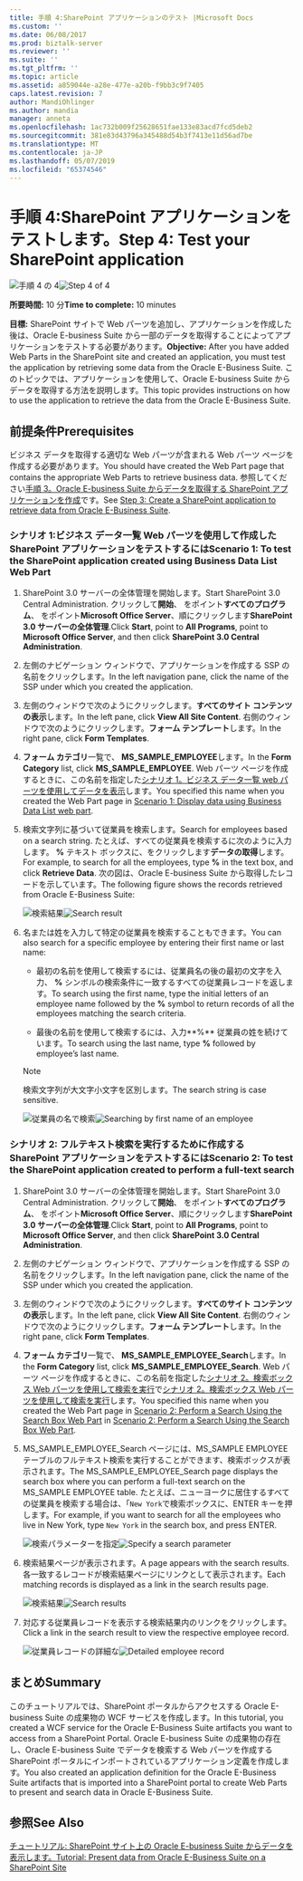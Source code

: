 ```yaml
---
title: 手順 4:SharePoint アプリケーションのテスト |Microsoft Docs
ms.custom: ''
ms.date: 06/08/2017
ms.prod: biztalk-server
ms.reviewer: ''
ms.suite: ''
ms.tgt_pltfrm: ''
ms.topic: article
ms.assetid: a859044e-a28e-477e-a20b-f9bb3c9f7405
caps.latest.revision: 7
author: MandiOhlinger
ms.author: mandia
manager: anneta
ms.openlocfilehash: 1ac732b009f25628651fae133e83acd7fcd5deb2
ms.sourcegitcommit: 381e83d43796a345488d54b3f7413e11d56ad7be
ms.translationtype: MT
ms.contentlocale: ja-JP
ms.lasthandoff: 05/07/2019
ms.locfileid: "65374546"
---
```

# <a name="step-4-test-your-sharepoint-application"></a><span data-ttu-id="81299-102">手順 4:SharePoint アプリケーションをテストします。</span><span class="sxs-lookup"><span data-stu-id="81299-102">Step 4: Test your SharePoint application</span></span>
<span data-ttu-id="81299-103">![手順 4 の 4](../../adapters-and-accelerators/adapter-oracle-ebs/media/step-4of4.gif "Step_4of4")</span><span class="sxs-lookup"><span data-stu-id="81299-103">![Step 4 of 4](../../adapters-and-accelerators/adapter-oracle-ebs/media/step-4of4.gif "Step_4of4")</span></span>  
  
 <span data-ttu-id="81299-104">**所要時間:** 10 分</span><span class="sxs-lookup"><span data-stu-id="81299-104">**Time to complete:** 10 minutes</span></span>  
  
 <span data-ttu-id="81299-105">**目標:** SharePoint サイトで Web パーツを追加し、アプリケーションを作成した後は、Oracle E-business Suite から一部のデータを取得することによってアプリケーションをテストする必要があります。</span><span class="sxs-lookup"><span data-stu-id="81299-105">**Objective:** After you have added Web Parts in the SharePoint site and created an application, you must test the application by retrieving some data from the Oracle E-Business Suite.</span></span> <span data-ttu-id="81299-106">このトピックでは、アプリケーションを使用して、Oracle E-business Suite からデータを取得する方法を説明します。</span><span class="sxs-lookup"><span data-stu-id="81299-106">This topic provides instructions on how to use the application to retrieve the data from the Oracle E-Business Suite.</span></span>  
  
## <a name="prerequisites"></a><span data-ttu-id="81299-107">前提条件</span><span class="sxs-lookup"><span data-stu-id="81299-107">Prerequisites</span></span>  
 <span data-ttu-id="81299-108">ビジネス データを取得する適切な Web パーツが含まれる Web パーツ ページを作成する必要があります。</span><span class="sxs-lookup"><span data-stu-id="81299-108">You should have created the Web Part page that contains the appropriate Web Parts to retrieve business data.</span></span> <span data-ttu-id="81299-109">参照してください[手順 3。Oracle E-business Suite からデータを取得する SharePoint アプリケーションを作成](../../adapters-and-accelerators/adapter-oracle-ebs/step-3-create-a-sharepoint-application-to-retrieve-data-from-oracle-ebs.md)です。</span><span class="sxs-lookup"><span data-stu-id="81299-109">See [Step 3: Create a SharePoint application to retrieve data from Oracle E-Business Suite](../../adapters-and-accelerators/adapter-oracle-ebs/step-3-create-a-sharepoint-application-to-retrieve-data-from-oracle-ebs.md).</span></span>  
  
### <a name="scenario-1-to-test-the-sharepoint-application-created-using-business-data-list-web-part"></a><span data-ttu-id="81299-110">シナリオ 1:ビジネス データ一覧 Web パーツを使用して作成した SharePoint アプリケーションをテストするには</span><span class="sxs-lookup"><span data-stu-id="81299-110">Scenario 1: To test the SharePoint application created using Business Data List Web Part</span></span>  
  
1.  <span data-ttu-id="81299-111">SharePoint 3.0 サーバーの全体管理を開始します。</span><span class="sxs-lookup"><span data-stu-id="81299-111">Start SharePoint 3.0 Central Administration.</span></span> <span data-ttu-id="81299-112">クリックして**開始**、 をポイント**すべてのプログラム**、 をポイント**Microsoft Office Server**、順にクリックします**SharePoint 3.0 サーバーの全体管理**.</span><span class="sxs-lookup"><span data-stu-id="81299-112">Click **Start**, point to **All Programs**, point to **Microsoft Office Server**, and then click **SharePoint 3.0 Central Administration**.</span></span>  
  
2.  <span data-ttu-id="81299-113">左側のナビゲーション ウィンドウで、アプリケーションを作成する SSP の名前をクリックします。</span><span class="sxs-lookup"><span data-stu-id="81299-113">In the left navigation pane, click the name of the SSP under which you created the application.</span></span>  
  
3.  <span data-ttu-id="81299-114">左側のウィンドウで次のようにクリックします。**すべてのサイト コンテンツの表示**します。</span><span class="sxs-lookup"><span data-stu-id="81299-114">In the left pane, click **View All Site Content**.</span></span> <span data-ttu-id="81299-115">右側のウィンドウで次のようにクリックします。**フォーム テンプレート**します。</span><span class="sxs-lookup"><span data-stu-id="81299-115">In the right pane, click **Form Templates**.</span></span>  
  
4.  <span data-ttu-id="81299-116">**フォーム カテゴリ**一覧で、 **MS_SAMPLE_EMPLOYEE**します。</span><span class="sxs-lookup"><span data-stu-id="81299-116">In the **Form Category** list, click **MS_SAMPLE_EMPLOYEE**.</span></span> <span data-ttu-id="81299-117">Web パーツ ページを作成するときに、この名前を指定した[シナリオ 1。ビジネス データ一覧 web パーツを使用してデータを表示](../../adapters-and-accelerators/adapter-oracle-ebs/scenario-1-display-data-using-business-data-list-web-part.md)します。</span><span class="sxs-lookup"><span data-stu-id="81299-117">You specified this name when you created the Web Part page in [Scenario 1: Display data using Business Data List web part](../../adapters-and-accelerators/adapter-oracle-ebs/scenario-1-display-data-using-business-data-list-web-part.md).</span></span>  
  
5.  <span data-ttu-id="81299-118">検索文字列に基づいて従業員を検索します。</span><span class="sxs-lookup"><span data-stu-id="81299-118">Search for employees based on a search string.</span></span> <span data-ttu-id="81299-119">たとえば、すべての従業員を検索するに次のように入力します。 **%** テキスト ボックスに、をクリックします**データの取得**します。</span><span class="sxs-lookup"><span data-stu-id="81299-119">For example, to search for all the employees, type **%** in the text box, and click **Retrieve Data**.</span></span> <span data-ttu-id="81299-120">次の図は、Oracle E-business Suite から取得したレコードを示しています。</span><span class="sxs-lookup"><span data-stu-id="81299-120">The following figure shows the records retrieved from Oracle E-Business Suite:</span></span>  
  
     <span data-ttu-id="81299-121">![検索結果](../../adapters-and-accelerators/adapter-oracle-ebs/media/bdc-result.gif "BDC_Result")</span><span class="sxs-lookup"><span data-stu-id="81299-121">![Search result](../../adapters-and-accelerators/adapter-oracle-ebs/media/bdc-result.gif "BDC_Result")</span></span>  
  
6.  <span data-ttu-id="81299-122">名または姓を入力して特定の従業員を検索することもできます。</span><span class="sxs-lookup"><span data-stu-id="81299-122">You can also search for a specific employee by entering their first name or last name:</span></span>  
  
    -   <span data-ttu-id="81299-123">最初の名前を使用して検索するには、従業員名の後の最初の文字を入力、 **%** シンボルの検索条件に一致するすべての従業員レコードを返します。</span><span class="sxs-lookup"><span data-stu-id="81299-123">To search using the first name, type the initial letters of an employee name followed by the **%** symbol to return records of all the employees matching the search criteria.</span></span>  
  
    -   <span data-ttu-id="81299-124">最後の名前を使用して検索するには、入力**%** 従業員の姓を続けています。</span><span class="sxs-lookup"><span data-stu-id="81299-124">To search using the last name, type **%** followed by employee’s last name.</span></span>  
  
    > [!NOTE]
    >  <span data-ttu-id="81299-125">検索文字列が大文字小文字を区別します。</span><span class="sxs-lookup"><span data-stu-id="81299-125">The search string is case sensitive.</span></span>  
  
     <span data-ttu-id="81299-126">![従業員の名で検索](../../adapters-and-accelerators/adapter-oracle-ebs/media/b5044c4d-31ec-46d8-b02c-3b26bfe8178e.gif "b5044c4d-31ec-46d8-b02c-3b26bfe8178e")</span><span class="sxs-lookup"><span data-stu-id="81299-126">![Searching by first name of an employee](../../adapters-and-accelerators/adapter-oracle-ebs/media/b5044c4d-31ec-46d8-b02c-3b26bfe8178e.gif "b5044c4d-31ec-46d8-b02c-3b26bfe8178e")</span></span>  
  
### <a name="scenario-2-to-test-the-sharepoint-application-created-to-perform-a-full-text-search"></a><span data-ttu-id="81299-127">シナリオ 2: フルテキスト検索を実行するために作成する SharePoint アプリケーションをテストするには</span><span class="sxs-lookup"><span data-stu-id="81299-127">Scenario 2: To test the SharePoint application created to perform a full-text search</span></span>  
  
1.  <span data-ttu-id="81299-128">SharePoint 3.0 サーバーの全体管理を開始します。</span><span class="sxs-lookup"><span data-stu-id="81299-128">Start SharePoint 3.0 Central Administration.</span></span> <span data-ttu-id="81299-129">クリックして**開始**、 をポイント**すべてのプログラム**、 をポイント**Microsoft Office Server**、順にクリックします**SharePoint 3.0 サーバーの全体管理**.</span><span class="sxs-lookup"><span data-stu-id="81299-129">Click **Start**, point to **All Programs**, point to **Microsoft Office Server**, and then click **SharePoint 3.0 Central Administration**.</span></span>  
  
2.  <span data-ttu-id="81299-130">左側のナビゲーション ウィンドウで、アプリケーションを作成する SSP の名前をクリックします。</span><span class="sxs-lookup"><span data-stu-id="81299-130">In the left navigation pane, click the name of the SSP under which you created the application.</span></span>  
  
3.  <span data-ttu-id="81299-131">左側のウィンドウで次のようにクリックします。**すべてのサイト コンテンツの表示**します。</span><span class="sxs-lookup"><span data-stu-id="81299-131">In the left pane, click **View All Site Content**.</span></span> <span data-ttu-id="81299-132">右側のウィンドウで次のようにクリックします。**フォーム テンプレート**します。</span><span class="sxs-lookup"><span data-stu-id="81299-132">In the right pane, click **Form Templates**.</span></span>  
  
4.  <span data-ttu-id="81299-133">**フォーム カテゴリ**一覧で、 **MS_SAMPLE_EMPLOYEE_Search**します。</span><span class="sxs-lookup"><span data-stu-id="81299-133">In the **Form Category** list, click **MS_SAMPLE_EMPLOYEE_Search**.</span></span> <span data-ttu-id="81299-134">Web パーツ ページを作成するときに、この名前を指定した[シナリオ 2。検索ボックス Web パーツを使用して検索を実行](../../adapters-and-accelerators/adapter-oracle-ebs/scenario-2-search-using-the-search-box-web-part.md)で[シナリオ 2。検索ボックス Web パーツを使用して検索を実行](../../adapters-and-accelerators/adapter-oracle-ebs/scenario-2-search-using-the-search-box-web-part.md)します。</span><span class="sxs-lookup"><span data-stu-id="81299-134">You specified this name when you created the Web Part page in [Scenario 2: Perform a Search Using the Search Box Web Part](../../adapters-and-accelerators/adapter-oracle-ebs/scenario-2-search-using-the-search-box-web-part.md) in [Scenario 2: Perform a Search Using the Search Box Web Part](../../adapters-and-accelerators/adapter-oracle-ebs/scenario-2-search-using-the-search-box-web-part.md).</span></span>  
  
5.  <span data-ttu-id="81299-135">MS_SAMPLE_EMPLOYEE_Search ページには、MS_SAMPLE EMPLOYEE テーブルのフルテキスト検索を実行することができます、検索ボックスが表示されます。</span><span class="sxs-lookup"><span data-stu-id="81299-135">The MS_SAMPLE_EMPLOYEE_Search page displays the search box where you can perform a full-text search on the MS_SAMPLE EMPLOYEE table.</span></span> <span data-ttu-id="81299-136">たとえば、ニューヨークに居住するすべての従業員を検索する場合は、「`New York`で検索ボックスに、ENTER キーを押します。</span><span class="sxs-lookup"><span data-stu-id="81299-136">For example, if you want to search for all the employees who live in New York, type `New York` in the search box, and press ENTER.</span></span>  
  
     <span data-ttu-id="81299-137">![検索パラメーターを指定](../../adapters-and-accelerators/adapter-oracle-ebs/media/34-search-result.gif "34 _ search_result")</span><span class="sxs-lookup"><span data-stu-id="81299-137">![Specify a search parameter](../../adapters-and-accelerators/adapter-oracle-ebs/media/34-search-result.gif "34_Search_Result")</span></span>  
  
6.  <span data-ttu-id="81299-138">検索結果ページが表示されます。</span><span class="sxs-lookup"><span data-stu-id="81299-138">A page appears with the search results.</span></span> <span data-ttu-id="81299-139">各一致するレコードが検索結果ページにリンクとして表示されます。</span><span class="sxs-lookup"><span data-stu-id="81299-139">Each matching records is displayed as a link in the search results page.</span></span>  
  
     <span data-ttu-id="81299-140">![検索結果](../../adapters-and-accelerators/adapter-oracle-ebs/media/05cc6fdc-8c9f-4312-8579-ef1753d02c63.gif "05cc6fdc-8c9f-4312-8579-ef1753d02c63")</span><span class="sxs-lookup"><span data-stu-id="81299-140">![Search results](../../adapters-and-accelerators/adapter-oracle-ebs/media/05cc6fdc-8c9f-4312-8579-ef1753d02c63.gif "05cc6fdc-8c9f-4312-8579-ef1753d02c63")</span></span>  
  
7.  <span data-ttu-id="81299-141">対応する従業員レコードを表示する検索結果内のリンクをクリックします。</span><span class="sxs-lookup"><span data-stu-id="81299-141">Click a link in the search result to view the respective employee record.</span></span>  
  
     <span data-ttu-id="81299-142">![従業員レコードの詳細な](../../adapters-and-accelerators/adapter-oracle-ebs/media/36-search-result2.gif "36 _ search_result2")</span><span class="sxs-lookup"><span data-stu-id="81299-142">![Detailed employee record](../../adapters-and-accelerators/adapter-oracle-ebs/media/36-search-result2.gif "36_Search_Result2")</span></span>  
  
## <a name="summary"></a><span data-ttu-id="81299-143">まとめ</span><span class="sxs-lookup"><span data-stu-id="81299-143">Summary</span></span>  
 <span data-ttu-id="81299-144">このチュートリアルでは、SharePoint ポータルからアクセスする Oracle E-business Suite の成果物の WCF サービスを作成します。</span><span class="sxs-lookup"><span data-stu-id="81299-144">In this tutorial, you created a WCF service for the Oracle E-Business Suite artifacts you want to access from a SharePoint Portal.</span></span> <span data-ttu-id="81299-145">Oracle E-business Suite の成果物の存在し、Oracle E-business Suite でデータを検索する Web パーツを作成する SharePoint ポータルにインポートされているアプリケーション定義を作成します。</span><span class="sxs-lookup"><span data-stu-id="81299-145">You also created an application definition for the Oracle E-Business Suite artifacts that is imported into a SharePoint portal to create Web Parts to present and search data in Oracle E-Business Suite.</span></span>  
  
## <a name="see-also"></a><span data-ttu-id="81299-146">参照</span><span class="sxs-lookup"><span data-stu-id="81299-146">See Also</span></span>  
 [<span data-ttu-id="81299-147">チュートリアル: SharePoint サイト上の Oracle E-business Suite からデータを表示します。</span><span class="sxs-lookup"><span data-stu-id="81299-147">Tutorial: Present data from Oracle E-Business Suite on a SharePoint Site</span></span>](../../adapters-and-accelerators/adapter-oracle-ebs/tutorial-present-data-from-oracle-e-business-suite-on-a-sharepoint-site.md)